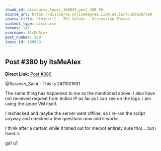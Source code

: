 ```yaml
---
chunk_id: discourse_topic_169029_post_380_00
source_url: https://discourse.onlinedegree.iitm.ac.in/t/169029/380
source_title: Project 2 - TDS Solver - Discussion Thread
content_type: discourse
tokens: 147
username: ItsMeAlex
post_number: 380
topic_id: 169029
---
```


## Post #380 by ItsMeAlex

**Direct Link**: [Post #380](https://discourse.onlinedegree.iitm.ac.in/t/169029/380)

@Saransh_Saini - This is 24f1001631

The same thing has happened to me as the mentioned above. I also have not received request from Indian IP as far as I can see on the logs. I am using the azure VM itself.

I rechecked and maybe the server went offline, so I re-ran the script anyway and checked a few questions now and it works.

I think after a certain while it timed out for me(not entirely sure tho)… but i fixed it.

ga1 q1
